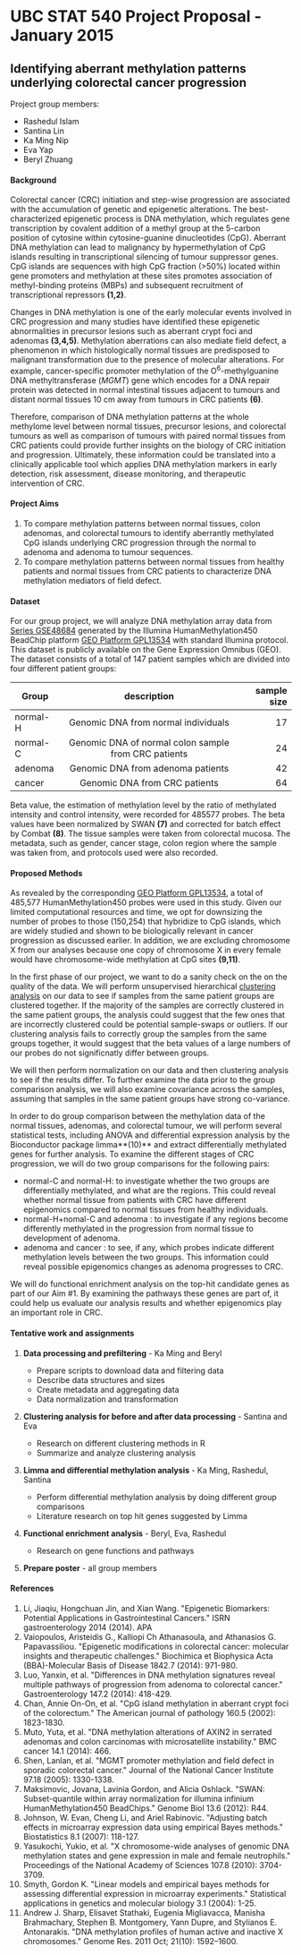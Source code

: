 
UBC STAT 540 Project Proposal - January 2015
================================================
Identifying aberrant methylation patterns underlying colorectal cancer progression
----------------

Project group members:
* Rashedul Islam
* Santina Lin
* Ka Ming Nip
* Eva Yap
* Beryl Zhuang

#### Background
Colorectal cancer (CRC) initiation and step-wise progression are associated with the accumulation of genetic and epigenetic alterations. The best-characterized epigenetic process is DNA methylation, which regulates gene transcription by covalent addition of a methyl group at the 5-carbon position of cytosine within cytosine-guanine dinucleotides (CpG). Aberrant DNA methylation can lead to malignancy by hypermethylation of CpG islands resulting in transcriptional silencing of tumour suppressor genes. CpG islands are sequences with high CpG fraction (>50%) located within gene promoters and methylation at these sites promotes association of methyl-binding proteins (MBPs) and subsequent recruitment of transcriptional repressors **(1,2)**.

Changes in DNA methylation is one of the early molecular events involved in CRC progression and many studies have identified these epigenetic abnormalities in precursor lesions such as aberrant crypt foci and adenomas **(3,4,5)**. Methylation aberrations can also mediate field defect, a phenomenon in which histologically normal tissues are predisposed to malignant transformation due to the presence of molecular alterations. For example, cancer-specific promoter methylation of the O<sup>6</sup>-methylguanine DNA methyltransferase (*MGMT*) gene which encodes for a DNA repair protein was detected in normal intestinal tissues adjacent to tumours and distant normal tissues 10 cm away from tumours in CRC patients **(6)**. 

Therefore, comparison of DNA methylation patterns at the whole methylome level between normal tissues, precursor lesions, and colorectal tumours as well as comparison of tumours with paired normal tissues from CRC patients could provide further insights on the biology of CRC initiation and progression. Ultimately, these information could be translated into a clinically applicable tool which applies DNA methylation markers in early detection, risk assessment, disease monitoring, and therapeutic intervention of CRC. 

#### Project Aims
1. To compare methylation patterns between normal tissues, colon adenomas, and colorectal tumours to identify aberrantly methylated CpG islands underlying CRC progression through the normal to adenoma and adenoma to tumour sequences.
2. To compare methylation patterns between normal tissues from healthy patients and normal tissues from CRC patients to characterize DNA methylation mediators of field defect. 

#### Dataset
For our group project, we will analyze DNA methylation array data from [Series GSE48684](http://www.ncbi.nlm.nih.gov/geo/query/acc.cgi?acc=GSE48684) generated by the Illumina HumanMethylation450 BeadChip platform [GEO Platform GPL13534](http://www.ncbi.nlm.nih.gov/geo/query/acc.cgi?acc=GPL13534 "Platform GPL13534") with standard Illumina protocol. This dataset is publicly available on the Gene Expression Omnibus (GEO). The dataset consists of a total of 147 patient samples which are divided into four different patient groups: 

| Group |  description| sample size |
| ------------- |:-------------:| -----:|
| normal-H |  Genomic DNA from normal individuals      | 17 |
| normal-C  |    Genomic DNA of normal colon sample from CRC patients  | 24  |
| adenoma   |    Genomic DNA from adenoma patients |    42  |
| cancer |    Genomic DNA from CRC patients | 64  |

Beta value, the estimation of methylation level by the ratio of methylated intensity and control intensity, were recorded for 485577 probes. The beta values have been normalized by SWAN **(7)** and corrected for batch effect by Combat **(8)**. 
The tissue samples were taken from colorectal mucosa. The metadata, such as gender, cancer stage, colon region where the sample was taken from, and protocols used were also recorded.


#### Proposed Methods
As revealed by the corresponding [GEO Platform GPL13534](http://www.ncbi.nlm.nih.gov/geo/query/acc.cgi?acc=GPL13534 "Platform GPL13534"), a total of 485,577 HumanMethylation450 probes were used in this study. Given our limited computational resources and time, we opt for downsizing the number of probes to those (150,254) that hybridize to CpG islands, which are widely studied and shown to be biologically relevant in cancer progression as discussed earlier. In addition, we are excluding chromosome X from our analyses because one copy of chromosome X in every female would have chromosome-wide methylation at CpG sites **(9,11)**.

In the first phase of our project, we want to do a sanity check on the on the quality of the data. We will perform unsupervised hierarchical [clustering analysis](http://www.statmethods.net/advstats/cluster.html) on our data to see if samples from the same patient groups are clustered together. If the majority of the samples are correctly clustered in the same patient groups, the analysis could suggest that the few ones that are incorrectly clustered could be potential sample-swaps or outliers. If our clustering analysis fails to correctly group the samples from the same groups together, it would suggest that the beta values of a large numbers of our probes do not significnatly differ between groups. 

We will then perform normalization on our data and then clustering analysis to see if the results differ. To further examine the data prior to the group comparison analysis, we will also examine covariance across the samples, assuming that samples in the same patient groups have strong co-variance.

In order to do group comparison between the methylation data of the normal tissues, adenomas, and colorectal tumour, we will perform several statistical tests, including ANOVA and differential expression analysis by the Bioconductor package limma**(10)** and extract differentially methylated genes for further analysis. To examine the different stages of CRC progression, we will do two group comparisons for the following pairs:
- normal-C  and normal-H: to investigate whether the two groups are differentially methylated, and what are the regions. This could reveal whether normal tissue from patients with CRC have different epigenomics compared to normal tissues from healthy individuals. 
- normal-H+nomal-C and adenoma : to investigate if any regions become differently methylated in the progression from normal tissue to development of adenoma.  
- adenoma and cancer : to see, if any, which probes indicate different methylation levels between the two groups. This information could reveal possible epigenomics changes as adenoma progresses to CRC. 

We will do functional enrichment analysis on the top-hit candidate genes as part of our Aim #1. By examining the pathways these genes are part of, it could help us evaluate our analysis results and whether epigenomics play an important role in CRC.

#### Tentative work and assignments 

1. **Data processing and prefiltering** - Ka Ming and Beryl
	- Prepare scripts to download data and filtering data
	- Describe data structures and sizes 
	- Create metadata and aggregating data
	- Data normalization and transformation 

2. **Clustering analysis for before and after data processing** - Santina and Eva
	- Research on different clustering methods in R 
	- Summarize and analyze clustering analysis 

3. **Limma and differential methylation analysis** - Ka Ming, Rashedul, Santina
	- Perform differential methylation analysis by doing different group comparisons
	- Literature research on top hit genes suggested by Limma 

4. **Functional enrichment analysis** - Beryl, Eva, Rashedul 
	- Research on gene functions and pathways 

5. **Prepare poster** - all group members

#### References
1. Li, Jiaqiu, Hongchuan Jin, and Xian Wang. "Epigenetic Biomarkers: Potential Applications in Gastrointestinal Cancers." ISRN gastroenterology 2014 (2014).
APA	
2. Vaiopoulos, Aristeidis G., Kalliopi Ch Athanasoula, and Athanasios G. Papavassiliou. "Epigenetic modifications in colorectal cancer: molecular insights and therapeutic challenges." Biochimica et Biophysica Acta (BBA)-Molecular Basis of Disease 1842.7 (2014): 971-980.
3. Luo, Yanxin, et al. "Differences in DNA methylation signatures reveal multiple pathways of progression from adenoma to colorectal cancer." Gastroenterology 147.2 (2014): 418-429.
4. Chan, Annie On-On, et al. "CpG island methylation in aberrant crypt foci of the colorectum." The American journal of pathology 160.5 (2002): 1823-1830.
5. Muto, Yuta, et al. "DNA methylation alterations of AXIN2 in serrated adenomas and colon carcinomas with microsatellite instability." BMC cancer 14.1 (2014): 466.
6. Shen, Lanlan, et al. "MGMT promoter methylation and field defect in sporadic colorectal cancer." Journal of the National Cancer Institute 97.18 (2005): 1330-1338.
7. Maksimovic, Jovana, Lavinia Gordon, and Alicia Oshlack. "SWAN: Subset-quantile within array normalization for illumina infinium HumanMethylation450 BeadChips." Genome Biol 13.6 (2012): R44.
8. Johnson, W. Evan, Cheng Li, and Ariel Rabinovic. "Adjusting batch effects in microarray expression data using empirical Bayes methods." Biostatistics 8.1 (2007): 118-127.
9. Yasukochi, Yukio, et al. "X chromosome-wide analyses of genomic DNA methylation states and gene expression in male and female neutrophils." Proceedings of the National Academy of Sciences 107.8 (2010): 3704-3709.
10. Smyth, Gordon K. "Linear models and empirical bayes methods for assessing differential expression in microarray experiments." Statistical applications in genetics and molecular biology 3.1 (2004): 1-25.
11. Andrew J. Sharp, Elisavet Stathaki, Eugenia Migliavacca, Manisha Brahmachary, Stephen B. Montgomery, Yann Dupre, and Stylianos E. Antonarakis. "DNA methylation profiles of human active and inactive X chromosomes." Genome Res. 2011 Oct; 21(10): 1592–1600.

